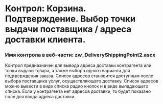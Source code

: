 ﻿---
description: 2.4.9.1
---
# Контрол: Корзина. Подтверждение. Выбор точки выдачи поставщика / адреса доставки клиента.
### Имя контрола в веб-части: zw_DeliveryShippingPoint2.ascx
Контрол предназначен для вывода адреса доставки контрагента или точки выдачи товара, а также выбора одного варианта для подтверждения заказа.
Список адресов становится доступным после выбора поставщика услуг, осуществляющего доставку.
Список адресов можно вывести в виде списка радио кнопок и в виде выпадающего списка.
Если у контрагента нет адресов доставки, то будет показано поле для ввода адреса доставки. 
